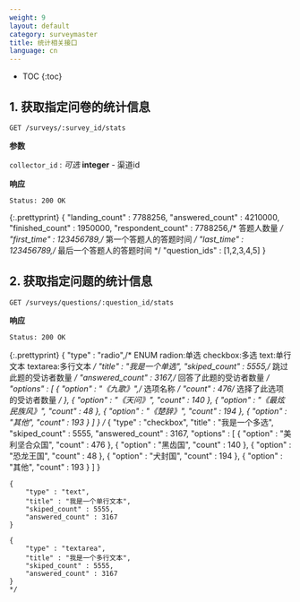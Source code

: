 ```yaml
---
weight: 9
layout: default
category: surveymaster
title: 统计相关接口
language: cn
---
```


* TOC
{:toc}

## 1. 获取指定问卷的统计信息
	GET /surveys/:survey_id/stats

**参数**

`collector_id`
: _可选_ **integer** - 渠道id

**响应**

    Status: 200 OK

{:.prettyprint}
    {
	    "landing_count" : 7788256,
	    "answered_count" : 4210000,
	    "finished_count" : 1950000,
	    "respondent_count" : 7788256,/* 答题人数量 */
	    "first_time" : 123456789,/* 第一个答题人的答题时间 */
	    "last_time" : 123456789,/* 最后一个答题人的答题时间 */
	    "question_ids" : [1,2,3,4,5]
    }


## 2. 获取指定问题的统计信息
	GET /surveys/questions/:question_id/stats

**响应**

    Status: 200 OK

{:.prettyprint}
    {
	    "type" : "radio",/* ENUM radion:单选 checkbox:多选 text:单行文本 textarea:多行文本 */
	    "title" : "我是一个单选",
	    "skiped_count" : 5555,/* 跳过此题的受访者数量 */
	    "answered_count" : 3167,/* 回答了此题的受访者数量 */
	    "options" : [
		    {
			    "option" : "《九歌》",/* 选项名称 */
			    "count" : 476/* 选择了此选项的受访者数量 */
		    },
		    {
			    "option" : "《天问》",
			    "count" : 140
		    },
		    {
			    "option" : "《最炫民族风》",
			    "count" : 48
		    },
		    {
			    "option" : "《楚辞》",
			    "count" : 194
		    },
		    {
			    "option" : "其他",
			    "count" : 193
		    }
	    ]
    }
    /*
    {
	    "type" : "checkbox",
	    "title" : "我是一个多选",
	    "skiped_count" : 5555,
	    "answered_count" : 3167,
	    "options" : [
		    {
			    "option" : "美利坚合众国",
			    "count" : 476
		    },
		    {
			    "option" : "黑齿国",
			    "count" : 140
		    },
		    {
			    "option" : "恐龙王国",
			    "count" : 48
		    },
		    {
			    "option" : "犬封国",
			    "count" : 194
		    },
		    {
			    "option" : "其他",
			    "count" : 193
		    }
	    ]
    }

    {
	    "type" : "text",
	    "title" : "我是一个单行文本",
	    "skiped_count" : 5555,
	    "answered_count" : 3167
    }

    {
	    "type" : "textarea",
	    "title" : "我是一个多行文本",
	    "skiped_count" : 5555,
	    "answered_count" : 3167
    }
    */
